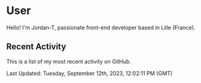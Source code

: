 # User

Hello! I'm Jordan-T, passionate front-end developer based in Lille (France).

## Recent Activity

This is a list of my most recent activity on GitHub.

<!--RECENT_ACTIVITY:start-->
<!--RECENT_ACTIVITY:end-->

<!--RECENT_ACTIVITY:last_update-->
Last Updated: Tuesday, September 12th, 2023, 12:02:11 PM (GMT)
<!--RECENT_ACTIVITY:last_update_end-->
